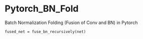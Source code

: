 # Pytorch_BN_Fold
Batch Normalization Folding (Fusion of Conv and BN) in Pytorch


```
fused_net = fuse_bn_recursively(net)
```
